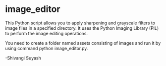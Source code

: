 # image_editor
This Python script allows you to apply sharpening and grayscale filters to image files in a specified directory. It uses the Python Imaging Library (PIL) to perform the image editing operations.

You need to create a folder named assets consisting of images and run it by using command python image_editor.py.

-Shivangi Suyash
